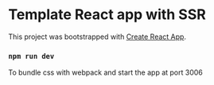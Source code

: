 # Template React app with SSR

This project was bootstrapped with [Create React App](https://github.com/facebook/create-react-app).

### `npm run dev`
To  bundle css with webpack and start the app at port 3006
